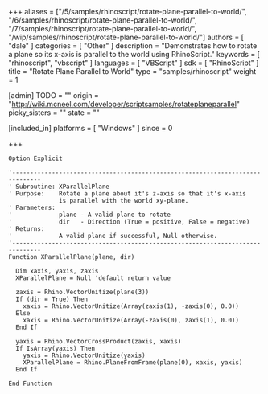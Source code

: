 +++
aliases = ["/5/samples/rhinoscript/rotate-plane-parallel-to-world/", "/6/samples/rhinoscript/rotate-plane-parallel-to-world/", "/7/samples/rhinoscript/rotate-plane-parallel-to-world/", "/wip/samples/rhinoscript/rotate-plane-parallel-to-world/"]
authors = [ "dale" ]
categories = [ "Other" ]
description = "Demonstrates how to rotate a plane so its x-axis is parallel to the world using RhinoScript."
keywords = [ "rhinoscript", "vbscript" ]
languages = [ "VBScript" ]
sdk = [ "RhinoScript" ]
title = "Rotate Plane Parallel to World"
type = "samples/rhinoscript"
weight = 1

[admin]
TODO = ""
origin = "http://wiki.mcneel.com/developer/scriptsamples/rotateplaneparallel"
picky_sisters = ""
state = ""

[included_in]
platforms = [ "Windows" ]
since = 0

+++

```vbnet
Option Explicit

'------------------------------------------------------------------------------
' Subroutine: XParallelPlane
' Purpose:    Rotate a plane about it's z-axis so that it's x-axis
              is parallel with the world xy-plane.
' Parameters:
'             plane - A valid plane to rotate
'             dir   - Direction (True = positive, False = negative)
' Returns:
'             A valid plane if successful, Null otherwise.
'------------------------------------------------------------------------------
Function XParallelPlane(plane, dir)

  Dim xaxis, yaxis, zaxis
  XParallelPlane = Null 'default return value

  zaxis = Rhino.VectorUnitize(plane(3))
  If (dir = True) Then
    xaxis = Rhino.VectorUnitize(Array(zaxis(1), -zaxis(0), 0.0))
  Else
    xaxis = Rhino.VectorUnitize(Array(-zaxis(0), zaxis(1), 0.0))
  End If

  yaxis = Rhino.VectorCrossProduct(zaxis, xaxis)
  If IsArray(yaxis) Then
    yaxis = Rhino.VectorUnitize(yaxis)
    XParallelPlane = Rhino.PlaneFromFrame(plane(0), xaxis, yaxis)
  End If

End Function
```
